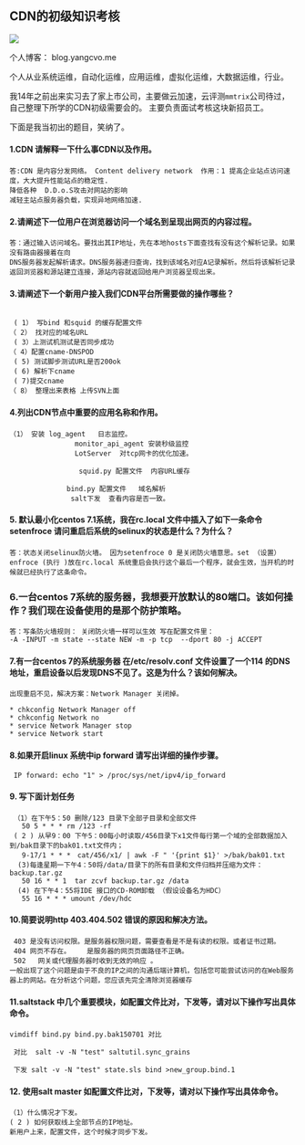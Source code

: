 ## CDN的初级知识考核

![](http://7xrthw.com1.z0.glb.clouddn.com/cdn.mmtrix.png)


个人博客： blog.yangcvo.me

个人从业系统运维，自动化运维，应用运维，虚拟化运维，大数据运维，行业。

我14年之前出来实习去了家上市公司，主要做云加速，云评测`mmtrix`公司待过，自己整理下所学的CDN初级需要会的。
主要负责面试考核这块新招员工。


下面是我当初出的题目，笑纳了。



#### 1.CDN 请解释一下什么事CDN以及作用。
```
答:CDN 是内容分发网络。 Content delivery network  作用：1 提高企业站点访问速度，大大提升性能站点的稳定性.
降低各种  D.D.o.S攻击对网站的影响 
减轻主站点服务器负载，实现异地网络加速.
```

#### 2.请阐述下一位用户在浏览器访问一个域名到呈现出网页的内容过程。

```
答：通过输入访问域名。要找出其IP地址，先在本地hosts下面查找有没有这个解析记录。如果没有路由器接着在向
DNS服务器发起解析请求。DNS服务器递归查询，找到该域名对应A记录解析。然后将该解析记录返回浏览器和源站建立连接，源站内容就返回给用户浏览器呈现出来。
```

#### 3.请阐述下一个新用户接入我们CDN平台所需要做的操作哪些？

```
 
 ( 1） 写bind 和squid 的缓存配置文件
（ 2） 找对应的域名URL
 ( 3）上测试机测试是否同步成功
（ 4）配置cname-DNSPOD
 ( 5) 测试脚步测试URL是否200ok
 ( 6) 解析下cname
 ( 7)提交cname
（ 8） 整理出来表格 上传SVN上面

```

####  4.列出CDN节点中重要的应用名称和作用。

```
（1） 安装 log_agent   日志监控。
                monitor_api_agent 安装秒级监控
                LotServer  对tcp网卡的优化加速。

                 squid.py 配置文件  内容URL缓存

              bind.py 配置文件   域名解析
               salt下发  查看内容是否一致。
```

#### 5. 默认最小化centos 7.1系统，我在rc.local 文件中插入了如下一条命令setenfroce 请问重启后系统的selinux的状态是什么？为什么？

```
答：状态关闭selinux防火墙。 因为setenfroce 0 是关闭防火墙意思。set （设置） enfroce (执行 )放在rc.local 系统重启会执行这个最后一个程序，就会生效，当开机的时候就已经执行了这条命令。
```



### 6.一台centos 7系统的服务器，我想要开放默认的80端口。该如何操作？我们现在设备使用的是那个防护策略。
```
答：写条防火墙规则： 关闭防火墙一样可以生效 写在配置文件里：
-A -INPUT -m state --state NEW -m -p tcp  --dport 80 -j ACCEPT
```

#### 7.有一台centos 7的系统服务器 在/etc/resolv.conf 文件设置了一个114 的DNS地址，重启设备以后发现DNS不见了。这是为什么？该如何解决。

```
出现重启不见，解决方案：Network Manager 关闭掉。

* chkconfig Network Manager off      
* chkconfig Network no
* service Network Manager stop
* service Network start

```
#### 8.如果开启linux 系统中ip forward 请写出详细的操作步骤。

```
 IP forward: echo "1" > /proc/sys/net/ipv4/ip_forward
```
#### 9. 写下面计划任务
```
 （1）在下午5：50 删除/123 目录下全部子目录和全部文件
   50 5 * * * rm /123 -rf
 ( 2 ) 从早9：00 下午5：00每小时读取/456目录下x1文件每行第一个域的全部数据加入到/bak目录下的bak01.txt文件内；
   9-17/1 * * *　cat/456/x1/ | awk -F " '{print $1}' >/bak/bak01.txt
  (3)每逢星期一下午4：50将/data/目录下的所有目录和文件归档并压缩为文件：backup.tar.gz
   50 16 * * 1  tar zcvf backup.tar.gz /data
  (4) 在下午4：55将IDE 接口的CD-ROM卸载 （假设设备名为HDC）
   55 16 * * * umount /dev/hdc
```

#### 10.简要说明http 403.404.502 错误的原因和解决方法。
```
 403 是没有访问权限。是服务器权限问题，需要查看是不是有读的权限。或者证书过期。
 404 网页不存在。    是服务器的网页页面路径不正确。   
 502   网关或代理服务器时收到无效的响应 。
一般出现了这个问题是由于不良的IP之间的沟通后端计算机，包括您可能尝试访问的在Web服务器上的网站。在分析这个问题，您应该先完全清除浏览器缓存
```

#### 11.saltstack 中几个重要模块，如配置文件比对，下发等，请对以下操作写出具体命令。

```
vimdiff bind.py bind.py.bak150701 对比

 对比  salt -v -N "test" saltutil.sync_grains

 下发 salt -v -N "test" state.sls bind >new_group.bind.1
```

#### 12. 使用salt master 如配置文件比对，下发等，请对以下操作写出具体命令。

```
（1）什么情况才下发。
( 2 ) 如何获取线上全部节点的IP地址。
新用户上来，配置文件，这个时候才同步下发。
```
